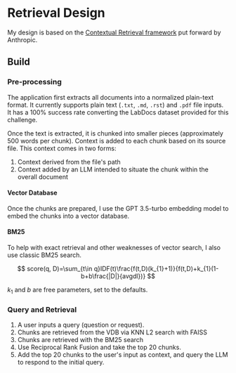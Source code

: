 # Retrieval Design

My design is based on the [Contextual Retrieval framework](https://www.anthropic.com/news/contextual-retrieval) put forward by Anthropic.

## Build

### Pre-processing

The application first extracts all documents into a normalized plain-text format. It currently supports plain text (`.txt`, `.md`, `.rst`) and `.pdf` file inputs. It has a 100% success rate converting the LabDocs dataset provided for this challenge.

Once the text is extracted, it is chunked into smaller pieces (approximately 500 words per chunk). Context is added to each chunk based on its source file. This context comes in two forms:

1. Context derived from the file's path
2. Context added by an LLM intended to situate the chunk within the overall document


#### Vector Database
Once the chunks are prepared, I use the GPT 3.5-turbo embedding model to embed the chunks into a vector database.

#### BM25
To help with exact retrieval and other weaknesses of vector search, I also use classic BM25 search.

$$
score(q, D)=\sum_{t\in q}IDF(t)\frac{f(t,D)(k_{1}+1)}{f(t,D)+k_{1}(1-b+b\frac{|D|}{avgdl})}
$$

$k_{1}$ and $b$ are free parameters, set to the defaults.

### Query and Retrieval
1. A user inputs a query (question or request).
2. Chunks are retrieved from the VDB via KNN L2 search with FAISS
3. Chunks are retrieved with the BM25 search
4. Use Reciprocal Rank Fusion and take the top 20 chunks.
5. Add the top 20 chunks to the user's input as context, and query the LLM to respond to the initial query.


